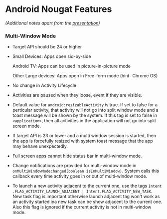 # Android Nougat Features

*(Additional notes apart from the [presentation](https://speakerdeck.com/funkyidol/nougatty-android))*

### Multi-Window Mode

 - Target API should be 24 or higher
 - Small Devices: Apps open sid-by-side

   Android TV: Apps can be used in picture-in-picture mode

   Other Large devices: Apps open in Free-form mode (hint- Chrome OS)
 - No change in Activity Lifecycle
 - Activities are paused when they loose, event if they are visible.
 - Default value for `android:resizableActivity` is true. If set to false for a perticular
 activity, that activity will not go into split window mode and a toast message will be shown by
 the system. If this tag is set to false in `<application>`, then all activities in the
 application will not go into split screen mode.
  - If target API is 23 or lower and a multi window session is started, then the app is
  forcefully resized with system toast message that the app may behave unexpectedly.
  - Full screen apps cannot hide status bar in multi-window mode.
  - Change notifications are provided for multi-window mode in `onMultiWindowModechanged(boolean
  isInMultiWindow)`. System calls this callback every time activity goes in or out of multi-window
   mode.
   - To launch a new activity adjacent to the current one, use the tags `Intent
   .FLAG_ACTIVITY_LAUNCH_ADJACENT | Intent.FLAG_ACTIVITY_NEW_TASK`. New task flag is important
   otherwise launch adjacent tag won't work as an activity started ina new task can be show
   adjacent to the current one. Also this flag is ignored if the current activity is not in
   multi-window mode.
